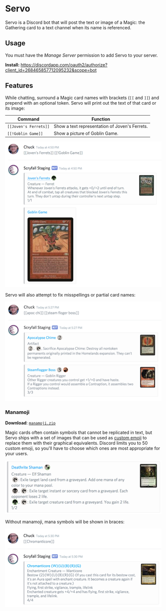 # Servo

Servo is a Discord bot that will post the text or image of a Magic: the Gathering card to a text channel when its name is referenced.


## Usage

You must have the _Manage Server_ permission to add Servo to your server.

**Install:** https://discordapp.com/oauth2/authorize?client_id=268465857712095232&scope=bot


## Features

While chatting, surround a Magic card names with brackets (`[[` and `]]`) and prepend with an optional token. Servo will print out the text of that card or its image:

| Command               | Function                                        |
|-----------------------|-------------------------------------------------|
| `[[Joven's Ferrets]]` | Show a text representation of Joven's Ferrets.  |
| `[[!Goblin Game]]`    | Show a picture of Goblin Game.                  |

![Example usage](docs/screenshot.png)

Servo will also attempt to fix misspellings or partial card names:

![Examples with misspelling](docs/misspell.png)


### Manamoji

**Download**: [`manamoji.zip`](https://github.com/scryfall/servo/releases/download/1.0/manamoji.zip)

Magic cards often contain symbols that cannot be replicated in text, but Servo ships with a set of images that can be used as [custom emoji](https://support.discordapp.com/hc/en-us/articles/207619737-Adding-Emoji-Magic) to replace them with their graphical equivalents. Discord limits you to 50 custom emoji, so you'll have to choose which ones are most appropriate for your users.

![Deathrite Shaman showing custom symbols](docs/manamoji.png)

Without manamoji, mana symbols will be shown in braces:

![Chromanticore without custom symbols](docs/no-manamoji.png)